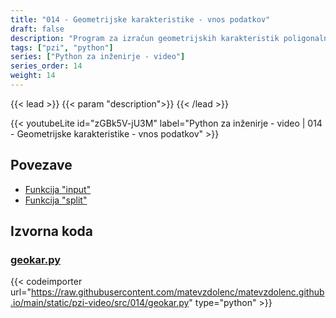 ```yaml
---
title: "014 - Geometrijske karakteristike - vnos podatkov"
draft: false
description: "Program za izračun geometrijskih karakteristik poligonalnih prerezov. Interaktivni vnos podatkov."
tags: ["pzi", "python"]
series: ["Python za inženirje - video"]
series_order: 14
weight: 14
---
```


{{< lead >}}
{{< param "description">}}
{{< /lead >}}

{{< youtubeLite id="zGBk5V-jU3M" label="Python za inženirje - video | 014 - Geometrijske karakteristike - vnos podatkov" >}}

## Povezave
- [Funkcija "input"](https://docs.python.org/3/library/functions.html#input) 
- [Funkcija "split"](https://docs.python.org/3/library/stdtypes.html?highlight=split#str.split)

## Izvorna koda

### [geokar.py](https://raw.githubusercontent.com/matevzdolenc/matevzdolenc.github.io/main/static/pzi-video/src/014/geokar.py)

{{< codeimporter url="https://raw.githubusercontent.com/matevzdolenc/matevzdolenc.github.io/main/static/pzi-video/src/014/geokar.py" type="python" >}}


